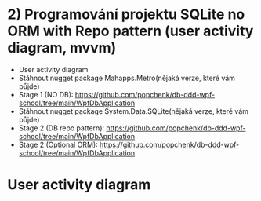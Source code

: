# 2) Programování projektu SQLite no ORM with Repo pattern (user activity diagram, mvvm)
* User activity diagram
* Stáhnout nugget package Mahapps.Metro(nějaká verze, které vám půjde)
* Stage 1 (NO DB): https://github.com/popchenk/db-ddd-wpf-school/tree/main/WpfDbApplication
* Stáhnout nugget package System.Data.SQLite(nějaká verze, které vám půjde)
* Stage 2 (DB repo pattern): https://github.com/popchenk/db-ddd-wpf-school/tree/main/WpfDbApplication
* Stage 2 (Optional ORM): https://github.com/popchenk/db-ddd-wpf-school/tree/main/WpfDbApplication


# User activity diagram
